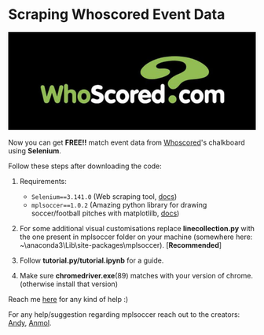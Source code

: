 # Scraping Whoscored Event Data
![alt text](https://github.com/Ali-Hasan-Khan/Scrape-Whoscored-Event-Data/blob/main/logo.jpg "Whoscored")

Now you can get **FREE!!** match event data from [Whoscored](http://whoscored.com/ "Whoscored")'s chalkboard using **Selenium**. 

Follow these steps after downloading the code:
1) Requirements: 
    - `Selenium==3.141.0` (Web scraping tool, [docs](https://selenium-python.readthedocs.io/))
    - `mplsoccer==1.0.2` (Amazing python library for drawing soccer/football pitches with matplotlilb, [docs](https://mplsoccer.readthedocs.io/en/latest/))

2) For some additional visual customisations replace **linecollection.py** with the one present in mplsoccer folder on your machine (somewhere here: ~\anaconda3\Lib\site-packages\mplsoccer). [**Recommended**] 
  
3) Follow **tutorial.py/tutorial.ipynb** for a guide.

4) Make sure **chromedriver.exe**(89) matches with your version of chrome.(otherwise install that version)  



Reach me [here](https://twitter.com/rockingAli5) for any kind of help :) 

For any help/suggestion regarding mplsoccer reach out to the creators: [Andy](https://twitter.com/numberstorm), [Anmol](https://twitter.com/slothfulwave612).

